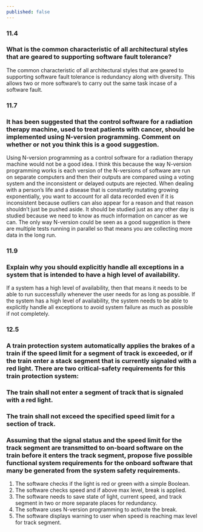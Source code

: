 ```yaml
---
published: false
---
```

### 11.4
### What is the common characteristic of all architectural styles that are geared to supporting software fault tolerance?
The common characteristic of all architectural styles that are geared to supporting software fault tolerance is redundancy along with diversity. This allows two or more software’s to carry out the same task incase of a software fault.

### 11.7
### It has been suggested that the control software for a radiation therapy machine, used to treat patients with cancer, should be implemented using N-version programming. Comment on whether or not you think this is a good suggestion.
Using N-version programming as a control software for a radiation therapy machine would not be a good idea. I think this because the way N-version programming works is each version of the N-versions of software are run on separate computers and then their outputs are compared using a voting system and the inconsistent or delayed outputs are rejected. When dealing with a person’s life and a disease that is constantly mutating growing exponentially, you want to account for all data recorded even if it is inconsistent because outliers can also appear for a reason and that reason shouldn’t just be pushed aside. It should be studied just as any other day is studied because we need to know as much information on cancer as we can. The only way N-version could be seen as a good suggestion is there are multiple tests running in parallel so that means you are collecting more data in the long run.

### 11.9
### Explain why you should explicitly handle all exceptions in a system that is intended to have a high level of availability.
If a system has a high level of availability, then that means it needs to be able to run successfully whenever the user needs for as long as possible. If the system has a high level of availability, the system needs to be able to explicitly handle all exceptions to avoid system failure as much as possible if not completely.

### 12.5
### A train protection system automatically applies the brakes of a train if the speed limit for a segment of track is exceeded, or if the train enter a stack segment that is currently signaled with a red light. There are two critical-safety requirements for this train protection system:

### The train shall not enter a segment of track that is signaled with a red light.
### The train shall not exceed the specified speed limit for a section of track.

### Assuming that the signal status and the speed limit for the track segment are transmitted to on-board software on the train before it enters the track segment, propose five possible functional system requirements for the onboard software that many be generated from the system safety requirements.

1.	The software checks if the light is red or green with a simple Boolean.
2.	The software checks speed and if above max level, break is applied.
3.	The software needs to save state of light, current speed, and track segment in two or more separate places for redundancy.
4.	The software uses N-version programming to activate the break.
5.	The software displays warning to user when speed is reaching max level for track segment.
